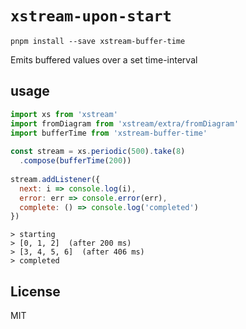 # `xstream-upon-start`

```
pnpm install --save xstream-buffer-time
```

Emits buffered values over a set time-interval

## usage

```js
import xs from 'xstream'
import fromDiagram from 'xstream/extra/fromDiagram'
import bufferTime from 'xstream-buffer-time'
 
const stream = xs.periodic(500).take(8)
  .compose(bufferTime(200))
 
stream.addListener({
  next: i => console.log(i),
  error: err => console.error(err),
  complete: () => console.log('completed')
})
```

```text
> starting
> [0, 1, 2]  (after 200 ms)
> [3, 4, 5, 6]  (after 406 ms)
> completed
```

## License

MIT



